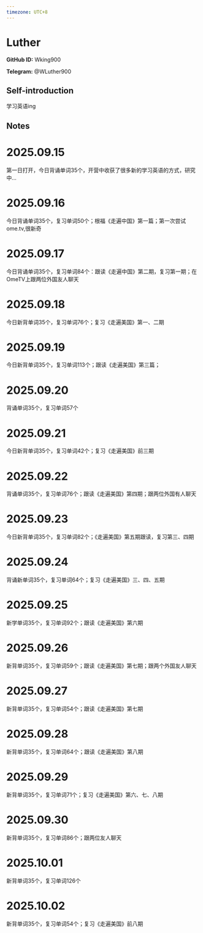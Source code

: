 ```yaml
---
timezone: UTC+8
---
```


# Luther

**GitHub ID:** Wking900

**Telegram:** @WLuther900

## Self-introduction

学习英语ing

## Notes
<!-- Content_START -->
# 2025.09.15
<!-- DAILY_CHECKIN_2025-09-15_START -->
第一日打开，今日背诵单词35个，开营中收获了很多新的学习英语的方式，研究中...
<!-- DAILY_CHECKIN_2025-09-15_END -->


# 2025.09.16
<!-- DAILY_CHECKIN_2025-09-16_START -->
今日背诵单词35个，复习单词50个；根福《走遍中国》第一篇；第一次尝试ome.tv,很新奇
<!-- DAILY_CHECKIN_2025-09-16_END -->


# 2025.09.17
<!-- DAILY_CHECKIN_2025-09-17_START -->
今日背诵单词35个，复习单词84个：跟读《走遍中国》第二期，复习第一期；在OmeTV上跟两位外国友人聊天
<!-- DAILY_CHECKIN_2025-09-17_END -->


# 2025.09.18
<!-- DAILY_CHECKIN_2025-09-18_START -->
今日新背单词35个，复习单词76个；复习《走遍美国》第一、二期
<!-- DAILY_CHECKIN_2025-09-18_END -->


# 2025.09.19
<!-- DAILY_CHECKIN_2025-09-19_START -->
今日新背单词35个，复习单词113个；跟读《走遍美国》第三篇；
<!-- DAILY_CHECKIN_2025-09-19_END -->


# 2025.09.20
<!-- DAILY_CHECKIN_2025-09-20_START -->
背诵单词35个，复习单词57个
<!-- DAILY_CHECKIN_2025-09-20_END -->


# 2025.09.21
<!-- DAILY_CHECKIN_2025-09-21_START -->
今日新背单词35个，复习单词42个；复习《走遍美国》前三期
<!-- DAILY_CHECKIN_2025-09-21_END -->


# 2025.09.22
<!-- DAILY_CHECKIN_2025-09-22_START -->
背诵单词35个，复习单词76个；跟读《走遍美国》第四期；跟两位外国有人聊天
<!-- DAILY_CHECKIN_2025-09-22_END -->


# 2025.09.23
<!-- DAILY_CHECKIN_2025-09-23_START -->
今日新背单词35个，复习单词82个；《走遍美国》第五期跟读，复习第三、四期
<!-- DAILY_CHECKIN_2025-09-23_END -->


# 2025.09.24
<!-- DAILY_CHECKIN_2025-09-24_START -->
背诵新单词35个，复习单词64个；复习《走遍美国》三、四、五期
<!-- DAILY_CHECKIN_2025-09-24_END -->


# 2025.09.25
<!-- DAILY_CHECKIN_2025-09-25_START -->
新学单词35个，复习单词92个；跟读《走遍美国》第六期
<!-- DAILY_CHECKIN_2025-09-25_END -->


# 2025.09.26
<!-- DAILY_CHECKIN_2025-09-26_START -->
新背单词35个，复习单词59个；跟读《走遍美国》第七期；跟两个外国友人聊天
<!-- DAILY_CHECKIN_2025-09-26_END -->


# 2025.09.27
<!-- DAILY_CHECKIN_2025-09-27_START -->
新背单词35个，复习单词54个；跟读《走遍美国》第七期
<!-- DAILY_CHECKIN_2025-09-27_END -->


# 2025.09.28
<!-- DAILY_CHECKIN_2025-09-28_START -->
新背单词35个，复习单词64个；跟读《走遍美国》第八期
<!-- DAILY_CHECKIN_2025-09-28_END -->


# 2025.09.29
<!-- DAILY_CHECKIN_2025-09-29_START -->
新背单词35个，复习单词71个；复习《走遍美国》第六、七、八期
<!-- DAILY_CHECKIN_2025-09-29_END -->


# 2025.09.30
<!-- DAILY_CHECKIN_2025-09-30_START -->
新背单词35个，复习单词86个；跟两位友人聊天
<!-- DAILY_CHECKIN_2025-09-30_END -->


# 2025.10.01
<!-- DAILY_CHECKIN_2025-10-01_START -->
新背单词35个，复习单词126个
<!-- DAILY_CHECKIN_2025-10-01_END -->


# 2025.10.02
<!-- DAILY_CHECKIN_2025-10-02_START -->
新背单词35个，复习单词54个；复习《走遍美国》前八期
<!-- DAILY_CHECKIN_2025-10-02_END -->
<!-- Content_END -->
